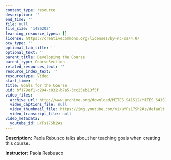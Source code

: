 ```yaml
---
content_type: resource
description: ''
end_time: ''
file: null
file_size: '1486202'
learning_resource_types: []
license: https://creativecommons.org/licenses/by-nc-sa/4.0/
ocw_type: ''
optional_tab_title: ''
optional_text: ''
parent_title: Developing the Course
parent_type: CourseSection
related_resources_text: ''
resource_index_text: ''
resourcetype: Video
start_time: ''
title: Goals for the Course
uid: bf179ef1-c294-c832-b7a5-3cc25eb13f5f
video_files:
  archive_url: http://www.archive.org/download/MITES.S41S12/MITES_S41S12_Teaching02_300k.mp4
  video_captions_file: null
  video_thumbnail_file: https://img.youtube.com/vi/uYFs17Sh2As/default.jpg
  video_transcript_file: null
video_metadata:
  youtube_id: uYFs17Sh2As
---
```


**Description:** Paola Rebusco talks about her teaching goals when creating this course.

**Instructor:** Paola Resbusco

